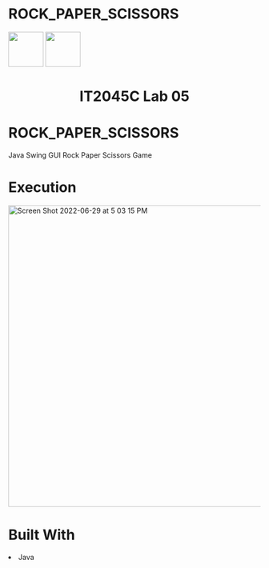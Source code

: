# ROCK_PAPER_SCISSORS
<img width="70px" height="70px" src="https://user-images.githubusercontent.com/94927484/176516844-ef80e3b5-849b-41d0-a824-b736f8c75f6a.png#gh-light-mode-only">
<img width="70px" height="70px" src="https://user-images.githubusercontent.com/94927484/176516906-9ca35143-bb5b-41b1-9001-1ec77d5f065a.png#gh-dark-mode-only">

<h1 align="center">IT2045C Lab 05</h1>
<h1>ROCK_PAPER_SCISSORS</h1>
<p>Java Swing GUI Rock Paper Scissors Game</p>

<h1>Execution</h1>

<p align="left">
<img width="603" alt="Screen Shot 2022-06-29 at 5 03 15 PM" src="https://user-images.githubusercontent.com/94927484/176544420-53bdc033-1ce0-47a0-914b-8e764efef0fc.png">
</p>

<h1>Built With</h1>
<li>Java</li>
